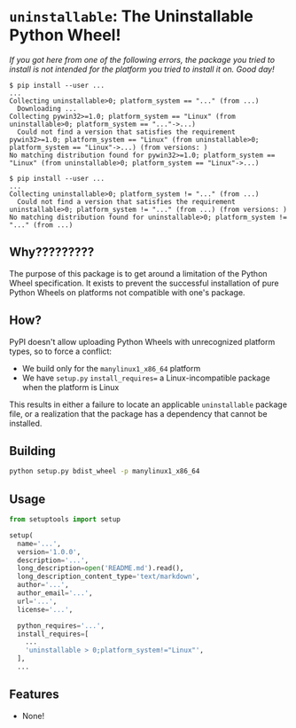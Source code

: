 # `uninstallable`: The Uninstallable Python Wheel!

_If you got here from one of the following errors, the package you tried to
install is not intended for the platform you tried to install it on. Good day!_

```
$ pip install --user ...
...
Collecting uninstallable>0; platform_system == "..." (from ...)
  Downloading ...
Collecting pywin32>=1.0; platform_system == "Linux" (from uninstallable>0; platform_system == "..."->...)
  Could not find a version that satisfies the requirement pywin32>=1.0; platform_system == "Linux" (from uninstallable>0; platform_system == "Linux"->...) (from versions: )
No matching distribution found for pywin32>=1.0; platform_system == "Linux" (from uninstallable>0; platform_system == "Linux"->...)
```

```
$ pip install --user ...
...
Collecting uninstallable>0; platform_system != "..." (from ...)
  Could not find a version that satisfies the requirement uninstallable>0; platform_system != "..." (from ...) (from versions: )
No matching distribution found for uninstallable>0; platform_system != "..." (from ...)
```

## Why?????????

The purpose of this package is to get around a limitation of the Python Wheel
specification. It exists to prevent the successful installation of pure Python
Wheels on platforms not compatible with one's package.

## How?

PyPI doesn't allow uploading Python Wheels with unrecognized platform types, so
to force a conflict:

* We build only for the `manylinux1_x86_64` platform
* We have `setup.py` `install_requires=` a Linux-incompatible package when the
  platform is Linux

This results in either a failure to locate an applicable `uninstallable`
package file, or a realization that the package has a dependency that cannot be
installed.

## Building

```bash
python setup.py bdist_wheel -p manylinux1_x86_64
```

## Usage

```python
from setuptools import setup

setup(
  name='...',
  version='1.0.0',
  description='...',
  long_description=open('README.md').read(),
  long_description_content_type='text/markdown',
  author='...',
  author_email='...',
  url='...',
  license='...',

  python_requires='...',
  install_requires=[
    ...
    'uninstallable > 0;platform_system!="Linux"',
  ],
  ...
```

## Features

* None!
